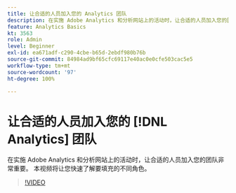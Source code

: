 ```yaml
---
title: 让合适的人员加入您的 Analytics 团队
description: 在实施 Adobe Analytics 和分析网站上的活动时，让合适的人员加入您的团队非常重要。 本视频将让您快速了解要填充的不同角色。
feature: Analytics Basics
kt: 3563
role: Admin
level: Beginner
exl-id: ea671adf-c290-4cbe-b65d-2ebdf980b76b
source-git-commit: 84984ad9bf65cfc69117e40ac0e0cfe503cac5e5
workflow-type: tm+mt
source-wordcount: '97'
ht-degree: 100%

---
```


# 让合适的人员加入您的 [!DNL Analytics] 团队

在实施 Adobe Analytics 和分析网站上的活动时，让合适的人员加入您的团队非常重要。 本视频将让您快速了解要填充的不同角色。

>[!VIDEO](https://video.tv.adobe.com/v/31233/?quality=12&learn=on&captions=chi_hans)
